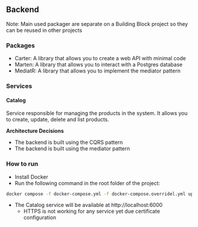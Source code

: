## Backend
Note: Main used packager are separate on a Building Block project so they can be reused in other projects

### Packages
- Carter: A library that allows you to create a web API with minimal code
- Marten: A library that allows you to interact with a Postgres database
- MediatR: A library that allows you to implement the mediator pattern


### Services
#### Catalog

Service responsible for managing the products in the system.
It allows you to create, update, delete and list products.

**Architecture Decisions**
- The backend is built using the CQRS pattern
- The backend is built using the mediator pattern

### How to run
- Install Docker
- Run the following command in the root folder of the project:
```bash
docker compose -f docker-compose.yml -f docker-compose.overridel.yml up
```
- The Catalog service will be available at http://localhost:6000
  - HTTPS is not working for any service yet due certificate configuration
